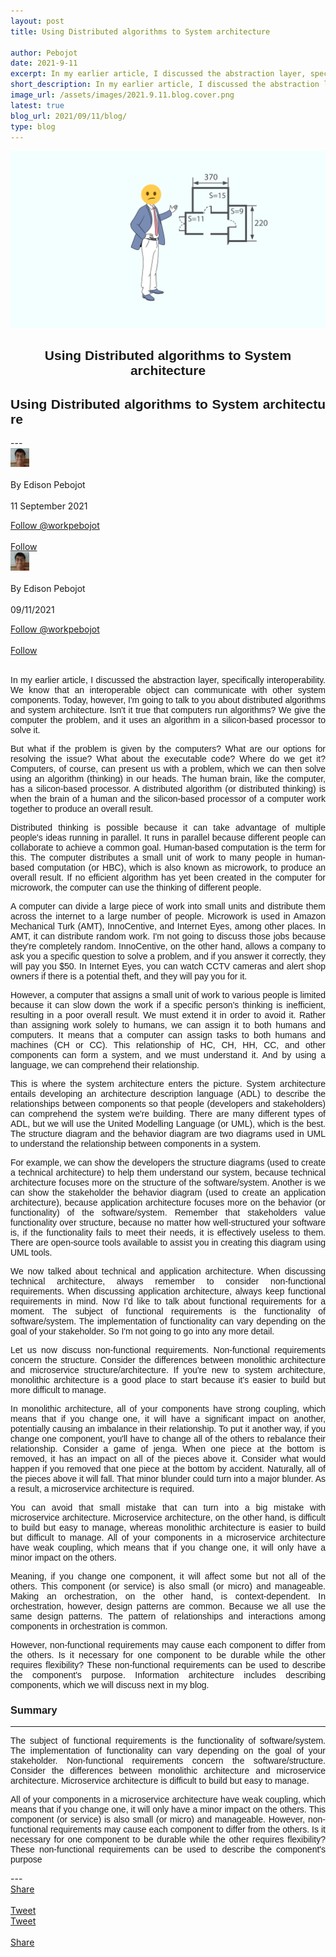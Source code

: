 ```yaml
---
layout: post
title: Using Distributed algorithms to System architecture

author: Pebojot
date: 2021-9-11
excerpt: In my earlier article, I discussed the abstraction layer, specifically interoperability. We know that an interoperable object can communicate with other system components. Today, however, I'm going to talk to you about distributed algorithms and system architecture.
short_description: In my earlier article, I discussed the abstraction layer, specifically interoperability. We know that an interoperable object can communicate with other system components.
image_url: /assets/images/2021.9.11.blog.cover.png
latest: true
blog_url: 2021/09/11/blog/
type: blog
---
```

<img src="/assets/images/2021.9.11.blog.cover.png" class="rounded img-fluid">

<div class="desktop__size " style="text-align: center;font-family:sans-serif;word-spacing: 0px;">
    <h2>Using Distributed algorithms to System architecture</h2>
</div>
<div class="mobile__size " style="text-align: justify;word-break: break-all;font-family:sans-serif;word-spacing: 0px;">
    <h2>Using Distributed algorithms to System architecture</h2>
</div>
---

  <div class="desktop__size ">
    <div class="d-flex align-items-center">
      <div class="align-self-center">
        <small class="text-muted">
          <img src="/assets/images/2x2.webp" width="30" height="30" class="img-fluid rounded-circle"
            alt="Edison Pebojot">
        </small>
      </div>
      &nbsp;
      <div class="align-self-center">
        By Edison Pebojot
      </div>
      &nbsp;
      <div class="align-self-center">
        11 September 2021
      </div>
    </div>
    <p></p>
    <div class="d-flex align-items-center">
      <div class="align-self-center">
        <a href="https://twitter.com/workpebojot?ref_src=twsrc%5Etfw" class="twitter-follow-button" data-size="large"
          data-show-screen-name="false" data-show-count="false">Follow @workpebojot</a>
        <script async src="https://platform.twitter.com/widgets.js" charset="utf-8"></script>
      </div>
      &nbsp;
      <div class="align-self-center">
        <a class="github-button" href="https://github.com/workpebojot"
          data-color-scheme="no-preference: light; light: light; dark: light;" data-size="large"
          aria-label="Follow @workpebojot on GitHub">Follow</a>
      </div>
    </div>
  </div>


<div class="mobile__size">
    <div class="d-flex align-items-center">
        <div class="align-self-center">
            <small class="text-muted">
                <img src="/assets/images/2x2.webp" width="30" height="30" class="img-fluid rounded-circle"  alt="Edison Pebojot">
            </small>
        </div>
        &nbsp;
        <div class="align-self-center">
            By Edison Pebojot
        </div>
        &nbsp;
        <div class="align-self-center flex-grow-1">
            09/11/2021
        </div>
    </div>
    <p></p>
    <div class="d-flex align-items-center justify-content-start">
        <div class="align-self-center">
            <a href="https://twitter.com/workpebojot?ref_src=twsrc%5Etfw" class="twitter-follow-button align-self-center" data-show-screen-name="false" data-show-count="false">Follow @workpebojot</a><script async src="https://platform.twitter.com/widgets.js" charset="utf-8"></script>
        </div>
        &nbsp;
        <div class="align-self-center">
            <a class="github-button align-self-center" href="https://github.com/workpebojot" aria-label="Follow @workpebojot on GitHub">Follow</a>
        </div>
    </div>
</div>
<br />
<div style="text-align: justify;word-break: keep-all;font-family:sans-serif;">
    <p>In my earlier article, I discussed the abstraction layer, specifically interoperability. We know that an interoperable object can communicate with other system components. Today, however, I'm going to talk to you about distributed algorithms and system architecture. Isn't it true that computers run algorithms? We give the computer the problem, and it uses an algorithm in a silicon-based processor to solve it.</p>
    <p>But what if the problem is given by the computers? What are our options for resolving the issue? What about the executable code? Where do we get it? Computers, of course, can present us with a problem, which we can then solve using an algorithm (thinking) in our heads. The human brain, like the computer, has a silicon-based processor. A distributed algorithm (or distributed thinking) is when the brain of a human and the silicon-based processor of a computer work together to produce an overall result.</p>
    <p>Distributed thinking is possible because it can take advantage of multiple people's ideas running in parallel. It runs in parallel because different people can collaborate to achieve a common goal. Human-based computation is the term for this. The computer distributes a small unit of work to many people in human-based computation (or HBC), which is also known as microwork, to produce an overall result. If no efficient algorithm has yet been created in the computer for microwork, the computer can use the thinking of different people.</p>
    <p>A computer can divide a large piece of work into small units and distribute them across the internet to a large number of people. Microwork is used in Amazon Mechanical Turk (AMT), InnoCentive, and Internet Eyes, among other places. In AMT, it can distribute random work. I'm not going to discuss those jobs because they're completely random. InnoCentive, on the other hand, allows a company to ask you a specific question to solve a problem, and if you answer it correctly, they will pay you $50. In Internet Eyes, you can watch CCTV cameras and alert shop owners if there is a potential theft, and they will pay you for it.</p>
    <p>However, a computer that assigns a small unit of work to various people is limited because it can slow down the work if a specific person's thinking is inefficient, resulting in a poor overall result. We must extend it in order to avoid it. Rather than assigning work solely to humans, we can assign it to both humans and computers. It means that a computer can assign tasks to both humans and machines (CH or CC). This relationship of HC, CH, HH, CC, and other components can form a system, and we must understand it. And by using a language, we can comprehend their relationship.</p>
    <p>This is where the system architecture enters the picture. System architecture entails developing an architecture description language (ADL) to describe the relationships between components so that people (developers and stakeholders) can comprehend the system we're building. There are many different types of ADL, but we will use the United Modelling Language (or UML), which is the best. The structure diagram and the behavior diagram are two diagrams used in UML to understand the relationship between components in a system.</p>
    <p>For example, we can show the developers the structure diagrams (used to create a technical architecture) to help them understand our system, because technical architecture focuses more on the structure of the software/system. Another is we can show the stakeholder the behavior diagram (used to create an application architecture), because application architecture focuses more on the behavior (or functionality) of the software/system. Remember that stakeholders value functionality over structure, because no matter how well-structured your software is, if the functionality fails to meet their needs, it is effectively useless to them. There are open-source tools available to assist you in creating this diagram using UML tools.</p>
    <p>We now talked about technical and application architecture. When discussing technical architecture, always remember to consider non-functional requirements. When discussing application architecture, always keep functional requirements in mind. Now I'd like to talk about functional requirements for a moment. The subject of functional requirements is the functionality of software/system. The implementation of functionality can vary depending on the goal of your stakeholder. So I'm not going to go into any more detail.</p>
    <p>Let us now discuss non-functional requirements. Non-functional requirements concern the structure. Consider the differences between monolithic architecture and microservice structure/architecture. If you're new to system architecture, monolithic architecture is a good place to start because it's easier to build but more difficult to manage.</p>
    <p>In monolithic architecture, all of your components have strong coupling, which means that if you change one, it will have a significant impact on another, potentially causing an imbalance in their relationship. To put it another way, if you change one component, you'll have to change all of the others to rebalance their relationship. Consider a game of jenga. When one piece at the bottom is removed, it has an impact on all of the pieces above it. Consider what would happen if you removed that one piece at the bottom by accident. Naturally, all of the pieces above it will fall. That minor blunder could turn into a major blunder. As a result, a microservice architecture is required.</p>
    <p>You can avoid that small mistake that can turn into a big mistake with microservice architecture. Microservice architecture, on the other hand, is difficult to build but easy to manage, whereas monolithic architecture is easier to build but difficult to manage. All of your components in a microservice architecture have weak coupling, which means that if you change one, it will only have a minor impact on the others.</p>
    <p>Meaning, if you change one component, it will affect some but not all of the others. This component (or service) is also small (or micro) and manageable. Making an orchestration, on the other hand, is context-dependent. In orchestration, however, design patterns are common. Because we all use the same design patterns. The pattern of relationships and interactions among components in orchestration is common.</p>
    <p>However, non-functional requirements may cause each component to differ from the others. Is it necessary for one component to be durable while the other requires flexibility? These non-functional requirements can be used to describe the component's purpose. Information architecture includes describing components, which we will discuss next in my blog.</p>
    <h3>Summary</h3>
    <hr />
    <p>The subject of functional requirements is the functionality of software/system. The implementation of functionality can vary depending on the goal of your stakeholder. Non-functional requirements concern the software/structure. Consider the differences between monolithic architecture and microservice architecture. Microservice architecture is difficult to build but easy to manage. </p>
    <p>All of your components in a microservice architecture have weak coupling, which means that if you change one, it will only have a minor impact on the others. This component (or service) is also small (or micro) and manageable. However, non-functional requirements may cause each component to differ from the others. Is it necessary for one component to be durable while the other requires flexibility? These non-functional requirements can be used to describe the component's purpose</p>
</div>
---
<div class="desktop__size ">
  <div class="d-flex align-items-center">
    <div class="align-self-center">
      <div class="fb-share-button align-self-center" style="vertical-align: super;top:-2px" data-href="https://www.pebojot.com/2021/09/11/blog/" data-layout="button" data-size="large"><a target="_blank" href="https://www.facebook.com/sharer/sharer.php?u=https%3A%2F%2Fdevelopers.facebook.com%2Fdocs%2Fplugins%2F&amp;src=sdkpreparse" class="fb-xfbml-parse-ignore">Share</a></div>
    </div>
    &nbsp;
    <div class="align-self-center">
      <a href="https://twitter.com/share?ref_src=twsrc%5Etfw" class="twitter-share-button" data-size="large"
        data-show-screen-name="false" data-show-count="false" data-via="workpebojot">Tweet</a>
      <script async src="https://platform.twitter.com/widgets.js" charset="utf-8"></script>
    </div>
  </div>
</div>

<div class="mobile__size">
    <div class="d-flex align-items-center justify-content-start">
        <div class="align-self-center">
            <a href="https://twitter.com/share?ref_src=twsrc%5Etfw" class="twitter-share-button align-self-center" data-show-screen-name="false" data-show-count="false" data-via="workpebojot">Tweet</a><script async src="https://platform.twitter.com/widgets.js" charset="utf-8"></script>
        </div>
        &nbsp;
        <div class="align-self-center">
            <div class="fb-share-button align-self-center" style="vertical-align: super;top:-2px" data-href="https://www.pebojot.com/2021/09/11/blog/" data-layout="button" data-size="small"><a target="_blank" href="https://www.facebook.com/sharer/sharer.php?u=https%3A%2F%2Fdevelopers.facebook.com%2Fdocs%2Fplugins%2F&amp;src=sdkpreparse" class="fb-xfbml-parse-ignore">Share</a></div>
        </div>
    </div>
</div>
<br />
<br />
<br />
<br />
<br />